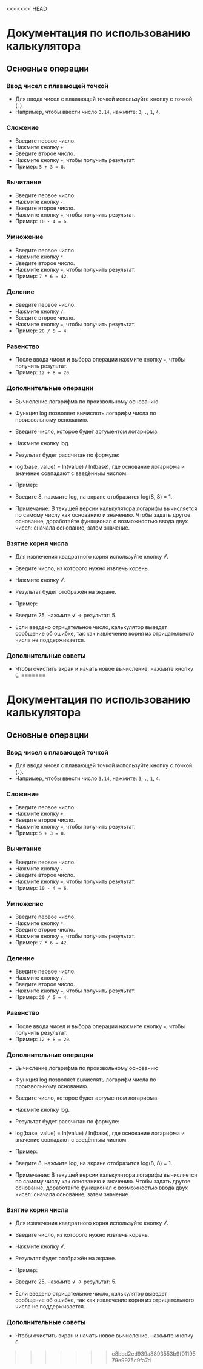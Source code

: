<<<<<<< HEAD
# Документация по использованию калькулятора

## Основные операции

### Ввод чисел с плавающей точкой
- Для ввода чисел с плавающей точкой используйте кнопку с точкой (`.`).
- Например, чтобы ввести число `3.14`, нажмите: `3`, `.`, `1`, `4`.

### Сложение
- Введите первое число.
- Нажмите кнопку `+`.
- Введите второе число.
- Нажмите кнопку `=`, чтобы получить результат.
- Пример: `5 + 3 = 8`.

### Вычитание
- Введите первое число.
- Нажмите кнопку `-`.
- Введите второе число.
- Нажмите кнопку `=`, чтобы получить результат.
- Пример: `10 - 4 = 6`.

### Умножение
- Введите первое число.
- Нажмите кнопку `*`.
- Введите второе число.
- Нажмите кнопку `=`, чтобы получить результат.
- Пример: `7 * 6 = 42`.

### Деление
- Введите первое число.
- Нажмите кнопку `/`.
- Введите второе число.
- Нажмите кнопку `=`, чтобы получить результат.
- Пример: `20 / 5 = 4`.

### Равенство
- После ввода чисел и выбора операции нажмите кнопку `=`, чтобы получить результат.
- Пример: `12 + 8 = 20`.

### Дополнительные операции
- Вычисление логарифма по произвольному основанию
- Функция log позволяет вычислять логарифм числа по произвольному основанию.
- Введите число, которое будет аргументом логарифма.
- Нажмите кнопку log.
- Результат будет рассчитан по формуле:
- log(base, value) = ln(value) / ln(base), где основание логарифма и значение совпадают с введённым числом.
- Пример:
- Введите 8, нажмите log, на экране отобразится log(8, 8) = 1.

- Примечание: В текущей версии калькулятора логарифм вычисляется по самому числу как основанию и значению. Чтобы задать другое основание, доработайте функционал с возможностью ввода двух чисел: сначала основание, затем значение.

### Взятие корня числа
- Для извлечения квадратного корня используйте кнопку √.
- Введите число, из которого нужно извлечь корень.
- Нажмите кнопку √.
- Результат будет отображён на экране.
- Пример:
- Введите 25, нажмите √ → результат: 5.

- Если введено отрицательное число, калькулятор выведет сообщение об ошибке, так как извлечение корня из отрицательного числа не поддерживается.

### Дополнительные советы
- Чтобы очистить экран и начать новое вычисление, нажмите кнопку `C`.
=======
# Документация по использованию калькулятора

## Основные операции

### Ввод чисел с плавающей точкой
- Для ввода чисел с плавающей точкой используйте кнопку с точкой (`.`).
- Например, чтобы ввести число `3.14`, нажмите: `3`, `.`, `1`, `4`.

### Сложение
- Введите первое число.
- Нажмите кнопку `+`.
- Введите второе число.
- Нажмите кнопку `=`, чтобы получить результат.
- Пример: `5 + 3 = 8`.

### Вычитание
- Введите первое число.
- Нажмите кнопку `-`.
- Введите второе число.
- Нажмите кнопку `=`, чтобы получить результат.
- Пример: `10 - 4 = 6`.

### Умножение
- Введите первое число.
- Нажмите кнопку `*`.
- Введите второе число.
- Нажмите кнопку `=`, чтобы получить результат.
- Пример: `7 * 6 = 42`.

### Деление
- Введите первое число.
- Нажмите кнопку `/`.
- Введите второе число.
- Нажмите кнопку `=`, чтобы получить результат.
- Пример: `20 / 5 = 4`.

### Равенство
- После ввода чисел и выбора операции нажмите кнопку `=`, чтобы получить результат.
- Пример: `12 + 8 = 20`.

### Дополнительные операции
- Вычисление логарифма по произвольному основанию
- Функция log позволяет вычислять логарифм числа по произвольному основанию.
- Введите число, которое будет аргументом логарифма.
- Нажмите кнопку log.
- Результат будет рассчитан по формуле:
- log(base, value) = ln(value) / ln(base), где основание логарифма и значение совпадают с введённым числом.
- Пример:
- Введите 8, нажмите log, на экране отобразится log(8, 8) = 1.

- Примечание: В текущей версии калькулятора логарифм вычисляется по самому числу как основанию и значению. Чтобы задать другое основание, доработайте функционал с возможностью ввода двух чисел: сначала основание, затем значение.

### Взятие корня числа
- Для извлечения квадратного корня используйте кнопку √.
- Введите число, из которого нужно извлечь корень.
- Нажмите кнопку √.
- Результат будет отображён на экране.
- Пример:
- Введите 25, нажмите √ → результат: 5.

- Если введено отрицательное число, калькулятор выведет сообщение об ошибке, так как извлечение корня из отрицательного числа не поддерживается.

### Дополнительные советы
- Чтобы очистить экран и начать новое вычисление, нажмите кнопку `C`.
>>>>>>> c8bbd2ed939a8893553b9f0119579e9975c9fa7d
